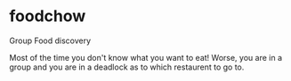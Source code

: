 foodchow
========

Group Food discovery

Most of the time you don't know what you want to eat!
Worse, you are in a group and you are in a deadlock as to which restaurent to go to.

